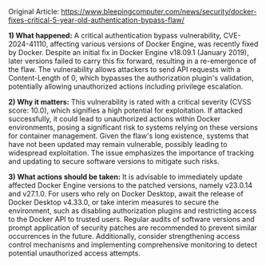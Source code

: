 Original Article: https://www.bleepingcomputer.com/news/security/docker-fixes-critical-5-year-old-authentication-bypass-flaw/

**1) What happened:**
A critical authentication bypass vulnerability, CVE-2024-41110, affecting various versions of Docker Engine, was recently fixed by Docker. Despite an initial fix in Docker Engine v18.09.1 (January 2019), later versions failed to carry this fix forward, resulting in a re-emergence of the flaw. The vulnerability allows attackers to send API requests with a Content-Length of 0, which bypasses the authorization plugin's validation, potentially allowing unauthorized actions including privilege escalation. 

**2) Why it matters:**
This vulnerability is rated with a critical severity (CVSS score: 10.0), which signifies a high potential for exploitation. If attacked successfully, it could lead to unauthorized actions within Docker environments, posing a significant risk to systems relying on these versions for container management. Given the flaw's long existence, systems that have not been updated may remain vulnerable, possibly leading to widespread exploitation. The issue emphasizes the importance of tracking and updating to secure software versions to mitigate such risks.

**3) What actions should be taken:**
It is advisable to immediately update affected Docker Engine versions to the patched versions, namely v23.0.14 and v27.1.0. For users who rely on Docker Desktop, await the release of Docker Desktop v4.33.0, or take interim measures to secure the environment, such as disabling authorization plugins and restricting access to the Docker API to trusted users. Regular audits of software versions and prompt application of security patches are recommended to prevent similar occurrences in the future. Additionally, consider strengthening access control mechanisms and implementing comprehensive monitoring to detect potential unauthorized access attempts.